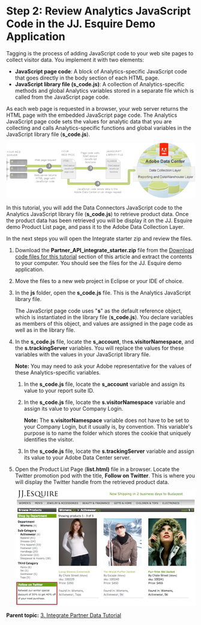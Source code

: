 # Step 2: Review Analytics JavaScript Code in the JJ. Esquire Demo Application

 

Tagging is the process of adding JavaScript code to your web site pages to collect visitor data. You implement it with two elements:

-  **JavaScript page code**: A block of Analytics-specific JavaScript code that goes directly in the body section of each HTML page.
-  **JavaScript library file (s_code.js)**: A collection of Analytics-specific methods and global Analytics variables stored in a separate file which is called from the JavaScript page code.

As each web page is requested in a browser, your web server returns the HTML page with the embedded JavaScript page code. The Analytics JavaScript page code sets the values for analytic data that you are collecting and calls Analytics-specific functions and global variables in the JavaScript library file (**s_code.js**).

![](graphics/integrate007.png)

In this tutorial, you will add the Data Connectors JavaScript code to the Analytics JavaScript library file (**s_code.js**) to retrieve product data. Once the product data has been retrieved you will be display it on the JJ. Esquire demo Product List page, and pass it to the Adobe Data Collection Layer.

In the next steps you will open the Integrate starter zip and review the files.

1.  Download the **Partner_API_integrate_starter.zip** file from the [Download code files for this tutorial](c_Partner_Application_Configuration_for_Data_Connectors_Tutorial.md#) section of this article and extract the contents to your computer. You should see the files for the JJ. Esquire demo application.
2.  Move the files to a new web project in Eclipse or your IDE of choice.
3.  In the **js** folder, open the **s_code.js** file. This is the Analytics JavaScript library file.

    The JavaScript page code uses "**s**" as the default reference object, which is instantiated in the library file (**s_code.js**). You declare variables as members of this object, and values are assigned in the page code as well as in the library file.

4.  In the **s_code.js** file, locate the **s_account**, the**s.visitorNamespace**, and the **s.trackingServer** variables. You will replace the values for these variables with the values in your JavaScript library file.

    **Note:** You may need to ask your Adobe representative for the values of these Analytics-specific variables.

    1.  In the **s_code.js** file, locate the **s_account** variable and assign its value to your report suite ID.
    2.  In the **s_code.js** file, locate the **s.visitorNamespace** variable and assign its value to your Company Login.

        **Note:** The **s.visitorNamespace** variable does not have to be set to your Company Login, but it usually is, by convention. This variable's purpose is to name the folder which stores the cookie that uniquely identifies the visitor.

    3.  In the **s_code.js** file, locate the **s.trackingServer** variable and assign its value to your Adobe Data Center server.
5.  Open the Product List Page (**list.html)** file in a browser. Locate the Twitter promotion pod with the title, **Follow on Twitter**. This is where you will display the Twitter handle from the retrieved product data.

    ![](graphics/integrate008.gif)


**Parent topic:** [3. Integrate Partner Data Tutorial](c_Integrate_Data_Connectors_Partner_Data_into_Customer_Application.md)

